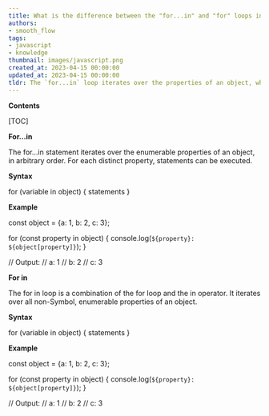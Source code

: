 ```yaml
---
title: What is the difference between the "for...in" and "for" loops in javascript?
authors:
- smooth_flow
tags:
- javascript
- knowledge
thumbnail: images/javascript.png
created_at: 2023-04-15 00:00:00
updated_at: 2023-04-15 00:00:00
tldr: The `for...in` loop iterates over the properties of an object, while the `for in` loop iterates over the values of an array or object.
---
```


**Contents**

[TOC]

**For...in**

The for...in statement iterates over the enumerable properties of an object, in arbitrary order. For each distinct property, statements can be executed.

**Syntax**

for (variable in object) {
  statements
}

**Example**

const object = {a: 1, b: 2, c: 3};

for (const property in object) {
  console.log(`${property}: ${object[property]}`);
}

// Output:
// a: 1
// b: 2
// c: 3

**For in**

The for in loop is a combination of the for loop and the in operator. It iterates over all non-Symbol, enumerable properties of an object.

**Syntax**

for (variable in object) {
  statements
}

**Example**

const object = {a: 1, b: 2, c: 3};

for (const property in object) {
  console.log(`${property}: ${object[property]}`);
}

// Output:
// a: 1
// b: 2
// c: 3

